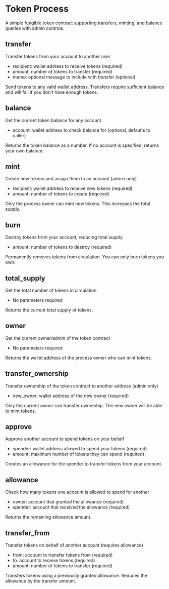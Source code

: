 # Token Process

A simple fungible token contract supporting transfers, minting, and balance queries with admin controls.

## transfer

Transfer tokens from your account to another user

- recipient: wallet address to receive tokens (required)
- amount: number of tokens to transfer (required)
- memo: optional message to include with transfer (optional)

Send tokens to any valid wallet address. Transfers require sufficient balance and will fail if you don't have enough tokens.

## balance

Get the current token balance for any account

- account: wallet address to check balance for (optional, defaults to caller)

Returns the token balance as a number. If no account is specified, returns your own balance.

## mint

Create new tokens and assign them to an account (admin only)

- recipient: wallet address to receive new tokens (required)
- amount: number of tokens to create (required)

Only the process owner can mint new tokens. This increases the total supply.

## burn

Destroy tokens from your account, reducing total supply

- amount: number of tokens to destroy (required)

Permanently removes tokens from circulation. You can only burn tokens you own.

## total_supply

Get the total number of tokens in circulation

- No parameters required

Returns the current total supply of tokens.

## owner

Get the current owner/admin of the token contract

- No parameters required

Returns the wallet address of the process owner who can mint tokens.

## transfer_ownership

Transfer ownership of the token contract to another address (admin only)

- new_owner: wallet address of the new owner (required)

Only the current owner can transfer ownership. The new owner will be able to mint tokens.

## approve

Approve another account to spend tokens on your behalf

- spender: wallet address allowed to spend your tokens (required)
- amount: maximum number of tokens they can spend (required)

Creates an allowance for the spender to transfer tokens from your account.

## allowance

Check how many tokens one account is allowed to spend for another

- owner: account that granted the allowance (required)
- spender: account that received the allowance (required)

Returns the remaining allowance amount.

## transfer_from

Transfer tokens on behalf of another account (requires allowance)

- from: account to transfer tokens from (required)
- to: account to receive tokens (required)
- amount: number of tokens to transfer (required)

Transfers tokens using a previously granted allowance. Reduces the allowance by the transfer amount.
